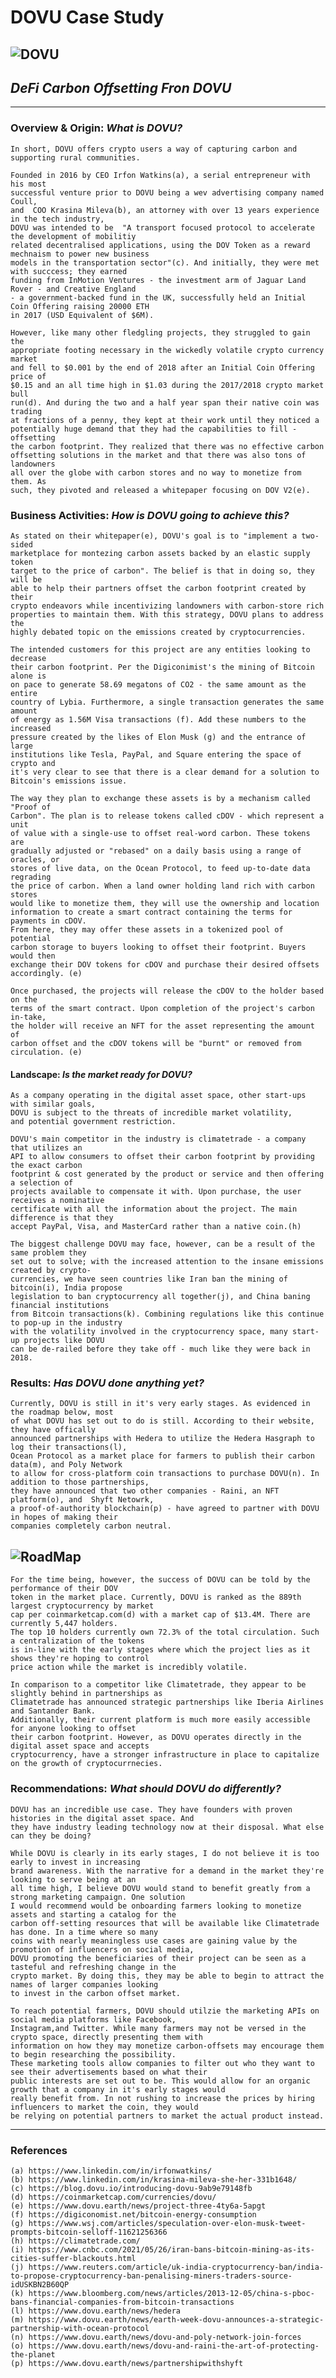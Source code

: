 # DOVU Case Study


![DOVU](https://miro.medium.com/max/14000/1*Fg2ZtT4sGo4EgyZ9skUMng.png)
---
## ***DeFi Carbon Offsetting Fron DOVU*** 
---
### Overview & Origin: *What is DOVU?*
    In short, DOVU offers crypto users a way of capturing carbon and supporting rural communities. 
    
    Founded in 2016 by CEO Irfon Watkins(a), a serial entrepreneur with his most 
    successful venture prior to DOVU being a wev advertising company named Coull, 
    and  COO Krasina Mileva(b), an attorney with over 13 years experience in the tech industry, 
    DOVU was intended to be  "A transport focused protocol to accelerate the development of mobilitiy 
    related decentralised applications, using the DOV Token as a reward mechnaism to power new business 
    models in the transportation sector"(c). And initially, they were met  with succcess; they earned 
    funding from InMotion Ventures - the investment arm of Jaguar Land Rover - and Creative England 
    - a government-backed fund in the UK, successfully held an Initial Coin Offering raising 20000 ETH 
    in 2017 (USD Equivalent of $6M).
    
    However, like many other fledgling projects, they struggled to gain the 
    appropriate footing necessary in the wickedly volatile crypto currency market 
    and fell to $0.001 by the end of 2018 after an Initial Coin Offering price of 
    $0.15 and an all time high in $1.03 during the 2017/2018 crypto market bull 
    run(d). And during the two and a half year span their native coin was trading 
    at fractions of a penny, they kept at their work until they noticed a 
    potentially huge demand that they had the capabilities to fill - offsetting 
    the carbon footprint. They realized that there was no effective carbon 
    offsetting solutions in the market and that there was also tons of landowners 
    all over the globe with carbon stores and no way to monetize from them. As 
    such, they pivoted and released a whitepaper focusing on DOV V2(e).

### Business Activities: *How is DOVU going to achieve this?*
    As stated on their whitepaper(e), DOVU's goal is to "implement a two-sided 
    marketplace for montezing carbon assets backed by an elastic supply token 
    target to the price of carbon". The belief is that in doing so, they will be 
    able to help their partners offset the carbon footprint created by their 
    crypto endeavors while incentivizing landowners with carbon-store rich 
    properties to maintain them. With this strategy, DOVU plans to address the 
    highly debated topic on the emissions created by cryptocurrencies.

    The intended customers for this project are any entities looking to decrease 
    their carbon footprint. Per the Digiconimist's the mining of Bitcoin alone is 
    on pace to generate 58.69 megatons of CO2 - the same amount as the entire 
    country of Lybia. Furthermore, a single transaction generates the same amount 
    of energy as 1.56M Visa transactions (f). Add these numbers to the increased 
    pressure created by the likes of Elon Musk (g) and the entrance of large 
    institutions like Tesla, PayPal, and Square entering the space of crypto and  
    it's very clear to see that there is a clear demand for a solution to 
    Bitcoin's emissions issue. 

    The way they plan to exchange these assets is by a mechanism called "Proof of 
    Carbon". The plan is to release tokens called cDOV - which represent a unit 
    of value with a single-use to offset real-word carbon. These tokens are 
    gradually adjusted or "rebased" on a daily basis using a range of oracles, or 
    stores of live data, on the Ocean Protocol, to feed up-to-date data regrading 
    the price of carbon. When a land owner holding land rich with carbon stores 
    would like to monetize them, they will use the ownership and location 
    information to create a smart contract containing the terms for payments in cDOV. 
    From here, they may offer these assets in a tokenized pool of potential 
    carbon storage to buyers looking to offset their footprint. Buyers would then 
    exchange their DOV tokens for cDOV and purchase their desired offsets 
    accordingly. (e)
    
    Once purchased, the projects will release the cDOV to the holder based on the 
    terms of the smart contract. Upon completion of the project's carbon in-take, 
    the holder will receive an NFT for the asset representing the amount of 
    carbon offset and the cDOV tokens will be "burnt" or removed from circulation. (e)

#### Landscape: *Is the market ready for DOVU?*
    As a company operating in the digital asset space, other start-ups with similar goals, 
    DOVU is subject to the threats of incredible market volatility, 
    and potential government restriction.
    
    DOVU's main competitor in the industry is climatetrade - a company that utilizes an
    API to allow consumers to offset their carbon footprint by providing the exact carbon
    footprint & cost generated by the product or service and then offering a selection of
    projects available to compensate it with. Upon purchase, the user receives a nominative
    certificate with all the information about the project. The main difference is that they
    accept PayPal, Visa, and MasterCard rather than a native coin.(h)
    
    The biggest challenge DOVU may face, however, can be a result of the same problem they
    set out to solve; with the increased attention to the insane emissions created by crypto-
    currencies, we have seen countries like Iran ban the mining of bitcoin(i), India propose
    legislation to ban cryptocurrency all together(j), and China baning financial institutions
    from Bitcoin transactions(k). Combining regulations like this continue to pop-up in the industry
    with the volatility involved in the cryptocurrency space, many start-up projects like DOVU 
    can be de-railed before they take off - much like they were back in 2018.

### Results: *Has DOVU done anything yet?*
    Currently, DOVU is still in it's very early stages. As evidenced in the roadmap below, most
    of what DOVU has set out to do is still. According to their website, they have offically
    announced partnerships with Hedera to utilize the Hedera Hasgraph to log their transactions(l),
    Ocean Protocol as a market place for farmers to publish their carbon data(m), and Poly Network
    to allow for cross-platform coin transactions to purchase DOVU(n). In addition to those partnerships,
    they have announced that two other companies - Raini, an NFT platform(o), and  Shyft Netowrk,
    a proof-of-authority blockchain(p) - have agreed to partner with DOVU in hopes of making their
    companies completely carbon neutral.
![RoadMap](https://images.squarespace-cdn.com/content/v1/607d3f3535d5903bc73289cd/1620210614101-XYEQZ4RUP2S8LP61160S/ke17ZwdGBToddI8pDm48kJqRzhpGZRIplg5II25HoXF7gQa3H78H3Y0txjaiv_0fDoOvxcdMmMKkDsyUqMSsMWxHk725yiiHCCLfrh8O1z5QPOohDIaIeljMHgDF5CVlOqpeNLcJ80NK65_fV7S1Ud76zbg_QBy4ztTLNycu5cbgcd5CzSzzdzgn060wA5OF7zs2yPjc1ECvpa5Zm_kMqw/Screenshot+2021-05-05+at+11.11.47.png?format=1500w)
---
    For the time being, however, the success of DOVU can be told by the performance of their DOV
    token in the market place. Currently, DOVU is ranked as the 889th largest cryptocurrency by market
    cap per coinmarketcap.com(d) with a market cap of $13.4M. There are currently 5,447 holders. 
    The top 10 holders currently own 72.3% of the total circulation. Such a centralization of the tokens
    is in-line with the early stages where which the project lies as it shows they're hoping to control
    price action while the market is incredibly volatile.
    
    In comparison to a competitor like Climatetrade, they appear to be slightly behind in partnerships as 
    Climatetrade has announced strategic partnerships like Iberia Airlines and Santander Bank. 
    Additionally, their current platform is much more easily accessible for anyone looking to offset 
    their carbon footprint. However, as DOVU operates directly in the digital asset space and accepts 
    cryptocurrency, have a stronger infrastructure in place to capitalize on the growth of cryptocurrnecies.
    
### Recommendations: *What should DOVU do differently?*
    
    DOVU has an incredible use case. They have founders with proven histories in the digital asset space. And
    they have industry leading technology now at their disposal. What else can they be doing?
    
    While DOVU is clearly in its early stages, I do not believe it is too early to invest in increasing
    brand awareness. With the narrative for a demand in the market they're looking to serve being at an
    all time high, I believe DOVU would stand to benefit greatly from a strong marketing campaign. One solution
    I would recommend would be onboarding farmers looking to monetize assets and starting a catalog for the
    carbon off-setting resources that will be available like Climatetrade has done. In a time where so many 
    coins with nearly meaningless use cases are gaining value by the promotion of influencers on social media,
    DOVU promoting the beneficiaries of their project can be seen as a tasteful and refreshing change in the 
    crypto market. By doing this, they may be able to begin to attract the names of larger companies looking
    to invest in the carbon offset market.
    
    To reach potential farmers, DOVU should utilzie the marketing APIs on social media platforms like Facebook, 
    Instagram,and Twitter. While many farmers may not be versed in the crypto space, directly presenting them with 
    information on how they may monetize carbon-offsets may encourage them to begin researching the possibility.
    These marketing tools allow companies to filter out who they want to see their advertisements based on what their
    public interests are set out to be. This would allow for an organic growth that a company in it's early stages would
    really benefit from. In not rushing to increase the prices by hiring influencers to market the coin, they would
    be relying on potential partners to market the actual product instead.
    
    
---
### References
    (a) https://www.linkedin.com/in/irfonwatkins/
    (b) https://www.linkedin.com/in/krasina-mileva-she-her-331b1648/
    (c) https://blog.dovu.io/introducing-dovu-9ab9e79148fb
    (d) https://coinmarketcap.com/currencies/dovu/
    (e) https://www.dovu.earth/news/project-three-4ty6a-5apgt
    (f) https://digiconomist.net/bitcoin-energy-consumption
    (g) https://www.wsj.com/articles/speculation-over-elon-musk-tweet-prompts-bitcoin-selloff-11621256366
    (h) https://climatetrade.com/
    (i) https://www.cnbc.com/2021/05/26/iran-bans-bitcoin-mining-as-its-cities-suffer-blackouts.html
    (j) https://www.reuters.com/article/uk-india-cryptocurrency-ban/india-to-propose-cryptocurrency-ban-penalising-miners-traders-source-idUSKBN2B60QP
    (k) https://www.bloomberg.com/news/articles/2013-12-05/china-s-pboc-bans-financial-companies-from-bitcoin-transactions
    (l) https://www.dovu.earth/news/hedera
    (m) https://www.dovu.earth/news/earth-week-dovu-announces-a-strategic-partnership-with-ocean-protocol
    (n) https://www.dovu.earth/news/dovu-and-poly-network-join-forces
    (o) https://www.dovu.earth/news/dovu-and-raini-the-art-of-protecting-the-planet
    (p) https://www.dovu.earth/news/partnershipwithshyft
    
    
    
    
    
    
